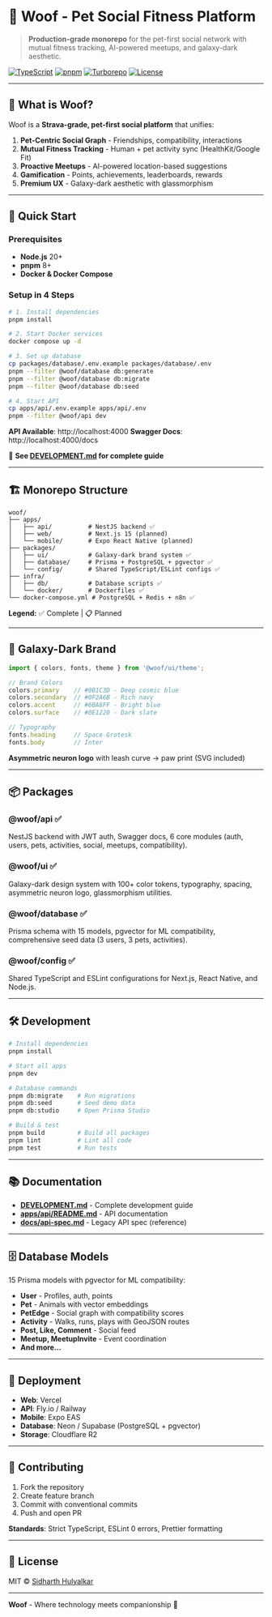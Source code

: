 # 🐾 Woof - Pet Social Fitness Platform

> **Production-grade monorepo** for the pet-first social network with mutual fitness tracking, AI-powered meetups, and galaxy-dark aesthetic.

[![TypeScript](https://img.shields.io/badge/TypeScript-5.3-blue)](https://www.typescriptlang.org/)
[![pnpm](https://img.shields.io/badge/pnpm-8.15-orange)](https://pnpm.io/)
[![Turborepo](https://img.shields.io/badge/Turborepo-1.12-red)](https://turbo.build/)
[![License](https://img.shields.io/badge/License-MIT-green)](./LICENSE)

---

## 🎯 What is Woof?

Woof is a **Strava-grade, pet-first social platform** that unifies:

1. **Pet-Centric Social Graph** - Friendships, compatibility, interactions
2. **Mutual Fitness Tracking** - Human + pet activity sync (HealthKit/Google Fit)
3. **Proactive Meetups** - AI-powered location-based suggestions
4. **Gamification** - Points, achievements, leaderboards, rewards
5. **Premium UX** - Galaxy-dark aesthetic with glassmorphism

---

## 🚀 Quick Start

### Prerequisites

- **Node.js** 20+
- **pnpm** 8+
- **Docker & Docker Compose**

### Setup in 4 Steps

```bash
# 1. Install dependencies
pnpm install

# 2. Start Docker services
docker compose up -d

# 3. Set up database
cp packages/database/.env.example packages/database/.env
pnpm --filter @woof/database db:generate
pnpm --filter @woof/database db:migrate
pnpm --filter @woof/database db:seed

# 4. Start API
cp apps/api/.env.example apps/api/.env
pnpm --filter @woof/api dev
```

**API Available**: http://localhost:4000
**Swagger Docs**: http://localhost:4000/docs

📖 **See [DEVELOPMENT.md](./DEVELOPMENT.md) for complete guide**

---

## 🏗️ Monorepo Structure

```
woof/
├── apps/
│   ├── api/          # NestJS backend ✅
│   ├── web/          # Next.js 15 (planned)
│   └── mobile/       # Expo React Native (planned)
├── packages/
│   ├── ui/           # Galaxy-dark brand system ✅
│   ├── database/     # Prisma + PostgreSQL + pgvector ✅
│   └── config/       # Shared TypeScript/ESLint configs ✅
├── infra/
│   ├── db/           # Database scripts ✅
│   └── docker/       # Dockerfiles ✅
└── docker-compose.yml # PostgreSQL + Redis + n8n ✅
```

**Legend:** ✅ Complete | 📋 Planned

---

## 🎨 Galaxy-Dark Brand

```typescript
import { colors, fonts, theme } from '@woof/ui/theme';

// Brand Colors
colors.primary    // #0B1C3D - Deep cosmic blue
colors.secondary  // #0F2A6B - Rich navy
colors.accent     // #6BA8FF - Bright blue
colors.surface    // #0E1220 - Dark slate

// Typography
fonts.heading     // Space Grotesk
fonts.body        // Inter
```

**Asymmetric neuron logo** with leash curve → paw print (SVG included)

---

## 📦 Packages

### @woof/api ✅
NestJS backend with JWT auth, Swagger docs, 6 core modules (auth, users, pets, activities, social, meetups, compatibility).

### @woof/ui ✅
Galaxy-dark design system with 100+ color tokens, typography, spacing, asymmetric neuron logo, glassmorphism utilities.

### @woof/database ✅
Prisma schema with 15 models, pgvector for ML compatibility, comprehensive seed data (3 users, 3 pets, activities).

### @woof/config ✅
Shared TypeScript and ESLint configurations for Next.js, React Native, and Node.js.

---

## 🛠️ Development

```bash
# Install dependencies
pnpm install

# Start all apps
pnpm dev

# Database commands
pnpm db:migrate    # Run migrations
pnpm db:seed       # Seed demo data
pnpm db:studio     # Open Prisma Studio

# Build & test
pnpm build         # Build all packages
pnpm lint          # Lint all code
pnpm test          # Run tests
```

---

## 📚 Documentation

- **[DEVELOPMENT.md](./DEVELOPMENT.md)** - Complete development guide
- **[apps/api/README.md](./apps/api/README.md)** - API documentation
- **[docs/api-spec.md](./docs/api-spec.md)** - Legacy API spec (reference)

---

## 🗄️ Database Models

15 Prisma models with pgvector for ML compatibility:

- **User** - Profiles, auth, points
- **Pet** - Animals with vector embeddings
- **PetEdge** - Social graph with compatibility scores
- **Activity** - Walks, runs, plays with GeoJSON routes
- **Post, Like, Comment** - Social feed
- **Meetup, MeetupInvite** - Event coordination
- **And more...**

---

## 🚢 Deployment

- **Web**: Vercel
- **API**: Fly.io / Railway
- **Mobile**: Expo EAS
- **Database**: Neon / Supabase (PostgreSQL + pgvector)
- **Storage**: Cloudflare R2

---

## 🤝 Contributing

1. Fork the repository
2. Create feature branch
3. Commit with conventional commits
4. Push and open PR

**Standards**: Strict TypeScript, ESLint 0 errors, Prettier formatting

---

## 📄 License

MIT © [Sidharth Hulyalkar](https://github.com/sidhulyalkar)

---

**Woof** - Where technology meets companionship 🐾
